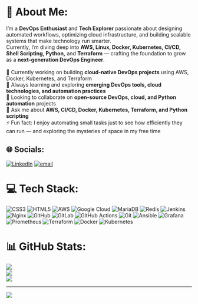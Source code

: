 # 💫 About Me:
I’m a **DevOps Enthusiast** and **Tech Explorer** passionate about designing automated workflows, optimizing cloud infrastructure, and building scalable systems that make technology run smarter.   <br>Currently, I’m diving deep into **AWS, Linux, Docker, Kubernetes, CI/CD, Shell Scripting, Python,** and **Terraform** — crafting the foundation to grow as a **next-generation DevOps Engineer**.  <br><br>🔭 Currently working on building **cloud-native DevOps projects** using AWS, Docker, Kubernetes, and Terraform  <br>🌱 Always learning and exploring **emerging DevOps tools, cloud technologies, and automation practices**  <br>👯 Looking to collaborate on **open-source DevOps, cloud, and Python automation** projects  <br>💬 Ask me about **AWS, CI/CD, Docker, Kubernetes, Terraform, and Python scripting**  <br>⚡ Fun fact: I enjoy automating small tasks just to see how efficiently they can run — and exploring the mysteries of space in my free time <br>


## 🌐 Socials:
[![LinkedIn](https://img.shields.io/badge/LinkedIn-%230077B5.svg?logo=linkedin&logoColor=white)](https://linkedin.com/in/www.linkedin.com/in/pratik-bharate) [![email](https://img.shields.io/badge/Email-D14836?logo=gmail&logoColor=white)](mailto:pratik.bharate08@gmail.com) 

# 💻 Tech Stack:
![CSS3](https://img.shields.io/badge/css3-%231572B6.svg?style=for-the-badge&logo=css3&logoColor=white) ![HTML5](https://img.shields.io/badge/html5-%23E34F26.svg?style=for-the-badge&logo=html5&logoColor=white) ![AWS](https://img.shields.io/badge/AWS-%23FF9900.svg?style=for-the-badge&logo=amazon-aws&logoColor=white) ![Google Cloud](https://img.shields.io/badge/GoogleCloud-%234285F4.svg?style=for-the-badge&logo=google-cloud&logoColor=white) ![MariaDB](https://img.shields.io/badge/MariaDB-003545?style=for-the-badge&logo=mariadb&logoColor=white) ![Redis](https://img.shields.io/badge/redis-%23DD0031.svg?style=for-the-badge&logo=redis&logoColor=white) ![Jenkins](https://img.shields.io/badge/jenkins-%232C5263.svg?style=for-the-badge&logo=jenkins&logoColor=white) ![Nginx](https://img.shields.io/badge/nginx-%23009639.svg?style=for-the-badge&logo=nginx&logoColor=white) ![GitHub](https://img.shields.io/badge/github-%23121011.svg?style=for-the-badge&logo=github&logoColor=white) ![GitLab](https://img.shields.io/badge/gitlab-%23181717.svg?style=for-the-badge&logo=gitlab&logoColor=white) ![GitHub Actions](https://img.shields.io/badge/github%20actions-%232671E5.svg?style=for-the-badge&logo=githubactions&logoColor=white) ![Git](https://img.shields.io/badge/git-%23F05033.svg?style=for-the-badge&logo=git&logoColor=white) ![Ansible](https://img.shields.io/badge/ansible-%231A1918.svg?style=for-the-badge&logo=ansible&logoColor=white) ![Grafana](https://img.shields.io/badge/grafana-%23F46800.svg?style=for-the-badge&logo=grafana&logoColor=white) ![Prometheus](https://img.shields.io/badge/Prometheus-E6522C?style=for-the-badge&logo=Prometheus&logoColor=white) ![Terraform](https://img.shields.io/badge/terraform-%235835CC.svg?style=for-the-badge&logo=terraform&logoColor=white) ![Docker](https://img.shields.io/badge/docker-%230db7ed.svg?style=for-the-badge&logo=docker&logoColor=white) ![Kubernetes](https://img.shields.io/badge/kubernetes-%23326ce5.svg?style=for-the-badge&logo=kubernetes&logoColor=white)
# 📊 GitHub Stats:
![](https://github-readme-stats.vercel.app/api?username=Pratik&theme=nord&hide_border=true&include_all_commits=false&count_private=false)<br/>
![](https://nirzak-streak-stats.vercel.app/?user=Pratik&theme=nord&hide_border=true)<br/>
![](https://github-readme-stats.vercel.app/api/top-langs/?username=Pratik&theme=nord&hide_border=true&include_all_commits=false&count_private=false&layout=compact)

---
[![](https://visitcount.itsvg.in/api?id=Pratik&icon=0&color=0)](https://visitcount.itsvg.in)

<!-- Proudly created with GPRM ( https://gprm.itsvg.in ) -->
